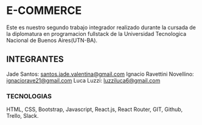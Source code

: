 # E-COMMERCE

Este es nuestro segundo trabajo integrador realizado durante la cursada de la diplomatura en programacion fullstack de la Universidad Tecnologica Nacional de Buenos Aires(UTN-BA).

## INTEGRANTES

Jade Santos: santos.jade.valentina@gmail.com
Ignacio Ravettini Novellino: ignaciorave21@gmail.com
Luca Luzzi: luzziluca6@gmail.com

### TECNOLOGIAS

HTML, CSS, Bootstrap, Javascript, React.js, React Router, GIT, Github, Trello, Slack.
